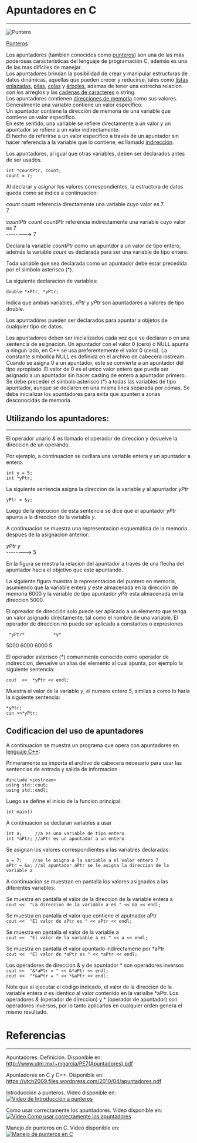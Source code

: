 # Apuntadores en C
---    
![Puntero](https://wiki.dcc.uchile.cl/cc3301/_media/puntero.png)
  
<a href="https://es.wikipedia.org/wiki/Puntero_(inform%C3%A1tica)" target="_blank">Punteros</a>

Los apuntadores (tambien conocidos como [punteros](https://es.wikipedia.org/wiki/Puntero_(inform%C3%A1tica))) son una de las más poderosas características del lenguaje de programación C, además es una de las mas difíciles de manejar.  
Los apuntadores brindan la posibilidad de crear y manipular estructuras de datos dinámicas, aquellas que pueden crecer y reducirse, tales como [listas enlazadas](https://es.wikipedia.org/wiki/Lista_enlazada), [pilas](https://es.wikipedia.org/wiki/Pila_(inform%C3%A1tica)), [colas](https://es.wikipedia.org/wiki/Cola_(inform%C3%A1tica)) y [árboles](https://es.wikipedia.org/wiki/%C3%81rbol_(inform%C3%A1tica)), ademas de tener una estrecha relacion con los arreglos y las [cadenas de caracteres](https://es.wikipedia.org/wiki/Cadena_de_caracteres) o string.  
Los apuntadores contienen [direcciones de memoria](https://es.wikipedia.org/wiki/Direcci%C3%B3n_de_memoria) como sus valores.  
Generalmente una variable contiene un valor específico.  
Un apuntador contiene la dirección de memoria de una variable que contiene un valor específico.  
En este sentido, una variable se refiere directamente a un valor y un apuntador se refiere a un valor indirectamente.  
El hecho de referirse a un valor especifico a través de un apuntador sin hacer referencia a la variable que lo contiene, es llamado [indirección](https://es.wikipedia.org/wiki/Indirecci%C3%B3n).  

Los apuntadores, al igual que otras variables, deben ser declarados antes de ser usados.  

`int *countPtr, count;`  
`count = 7;`  

Al declarar y asignar los valores correspondientes, la estructura de datos queda como se indica a continuacion:

*count*                count referencia directamente una variable cuyo valor es 7.  
  7  

*countPtr*    *count*    countPtr referencia indirectamente una variable cuyo valor es 7  
    -------->    7

Declara la variable *countPtr* como un apuntdor a un valor de tipo entero, además la variable *count* es declarada para ser una variable de tipo entero.

Toda variable que sea declarada como un apuntador debe estar precedida por el simbolo asterisco (*).

La siguiente declaracion de variables:

`double *xPtr, *yPtr;`  

Indica que ambas variables, *xPtr* y *yPtr* son apuntadores a valores de tipo double.

Los apuntadores pueden ser declarados para apuntar a objetos de cualquier tipo de datos.

Los apuntadores deben ser inicializados cada vez que se declaran o en una sentencia de asignacion.
Un apuntador con el valor 0 (cero) o NULL apunta a ningun lado, en C++ se usa preferentemente el valor 0 (cero).
La constante simbolica NULL es definida en el archivo de cabecera iostream.
Cuando se asigna 0 a un apuntador, este se convierte a un apuntador del tipo apropiado.
El valor de 0 es el unico valor entero que puede ser asignado a un apuntador sin hacer casting de entero a apuntador primero.
Se debe preceder el simbolo asterisco (*) a todas las variables de tipo apuntador, aunque se declaren en una misma linea separada por comas.
Se debe inicializar los apuntadores para evita que apunten a zonas desconocidas de memoria.

## Utilizando los apuntadores:
---

El operador unario *&* es llamado el operador de direccion y devuelve la direccion de un operando.

Por ejemplo, a continuacion se cedlara una variable entera y un apuntador a entero.

`int y = 5;`  
`int *yPtr;`  

La siguiente sentencia asigna la direccion de la variable *y* al apuntador *yPtr*

`yPtr = &y;`  

Luego de la ejecucion de esta sentencia se dice que el apuntador *yPtr* apunta a la direccion de la variable *y*.

A continuacion se muestra una representacion esquemática de la memoria despues de la asignacion anterior:

*yPtr*      *y*  
-------->    5  

En la figura se mestra la relacion del apuntador a través de una flecha del apuntador hacia el objetivo que este apuntando.

La siguiente figura muestra la representacion del puntero en memoria, asumiendo que la variable entera *y* este almacenada en la dirección de memoria 6000 y la variable de tipo apuntador *yPtr* esta almacenada en la direccion 5000.

El opreador de dirección solo puede ser aplicado a un elemento que tenga un valor asignado directamente, tal como el nombre de una variable.
El operador de direccion no puede ser aplicado a constantes o expresiones

     *yPtr*           *y*
5000  6000       6000  5

El operador asterisco (*) comunmente conocido como operador de indireccion, devuelve un alias del elemento al cual apunta, por ejemplo la siguiente sentencia:

`cout  <<  *yPtr << endl;`  

Muestra el valor de la variable *y*, el numero entero *5*, similas a como lo haria la siguiente sentencia:

`*yPtr;`  
`cin >>*yPtr;`  

## Codificacion del uso de apuntadores

A continuacion se muestra un programa que opera con apuntadores en [lenguaje C++](https://es.wikipedia.org/wiki/C%2B%2B):

Primeramente se importa el archivo de cabecera necesario para usar las sentencias de entrada y salida de informacion

`#include <iostream>`  
`using std::cout;`  
`using std::endl;`  

Luego se define el inicio de la funcion principal:

`int main()`  

A continuacion se declaran variables a usar

`ìnt a;     //a es una variable de tipo entero`  
`int *aPtr; //aPtr es un apuntador a un entero`  

Se asignan los valores correspondientes a las variables declaradas:

`a = 7;    //se le asigna a la variable a el valor entero 7`  
`aPtr = &a; //al apuntador aPtr se le asigna la direccion de la variable a`  

A continuacion se muestran en pantalla los valores asignados a las diferentes variables:

Se muestra en pantalla el valor de la direccion de la variable entera a  
`cout <<  "La direccion de la variable a es " << &a << endl;`  

Se muestra en pantalla el valor que contiene el aputnador aPtr  
`cout <<  "El valor de aPtr es " << aPtr << endl;`  

Se muestra en pantalla el valor de la variable a  
`cout <<  "El valor de la variable a es " << a << endl;`  

Se muestra en pantalla el valor apuntado indirectamene por *aPtr  
`cout <<  "El valor de *aPtr es " << *aPtr << endl;`  

Los operadores de direccion & y de apuntador * son operadores inversos  
`cout <<  "&*aPtr = " << &*aPtr << endl;`  
`cout <<  "*&aPtr = " << *&aPtr << endl;`  

Note que al ejecutar el codigo indicado, el valor de la direccion de la variable entera *a* es identico al valor contenido en la varialbe *aPtr.
Los operadores *&* (operador de direccion) y * (operador de apuntador) son operadores inversos, por lo tanto aplicarlos en cualquier orden genera el mismo resultado.

# Referencias
---  

Apuntadores. Definición. Disponible en:  
http://www.utm.mx/~mgarcia/PE7(Apuntadores).pdf

Apuntadores en C y C++. Disponible en:  
https://utch2009.files.wordpress.com/2010/04/apuntadores.pdf

Introducción a punteros. Video disponible en:  
[![Video de Introducción a punteros](https://img.youtube.com/vi/4IabpaIObzM/0.jpg)](https://www.youtube.com/watch?v=4IabpaIObzM)

Como usar correctamente los apuntadores. Video disponible en:  
[![Video Como usar correctamente los apuntadores](https://img.youtube.com/vi/OgX4vdtkkHQ/0.jpg)](https://www.youtube.com/watch?v=OgX4vdtkkHQ)

Manejo de punteros en C. Video disponible en:  
[![Manejo de punteros en C](https://img.youtube.com/vi/Kr5bbqNVGYQ/0.jpg)](https://www.youtube.com/watch?v=Kr5bbqNVGYQ)
